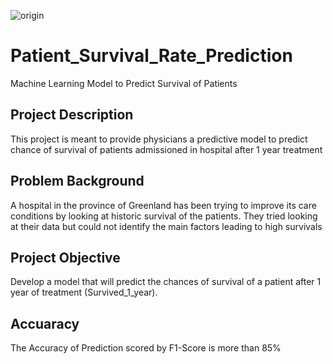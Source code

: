 ![origin](https://user-images.githubusercontent.com/108880724/213715198-667f9edf-c06a-4dd0-98b2-1bddf4b7b1ce.jpg)




# Patient_Survival_Rate_Prediction
Machine Learning Model to Predict Survival of Patients
## Project Description
This project is meant to provide physicians a predictive model to predict chance of survival of patients admissioned in hospital after 1 year treatment
## Problem Background
A hospital in the province of Greenland has been trying to improve its care conditions by looking at historic survival of the patients. They tried looking at their data but could not identify the main factors leading to high survivals
## Project Objective
Develop a model that will predict the chances of survival of a patient after 1 year of treatment (Survived_1_year).
## Accuaracy
The Accuracy of Prediction scored by F1-Score is more than 85%
